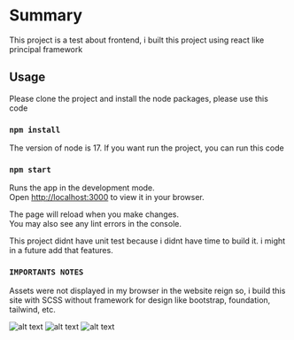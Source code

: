 # Summary

This project is a test about frontend, i built this project using react like principal framework

## Usage

Please clone the project and install the node packages, please use this code

### `npm install`

The version of node is 17. If you want run the project, you can run this code

### `npm start`

Runs the app in the development mode.\
Open [http://localhost:3000](http://localhost:3000) to view it in your browser.

The page will reload when you make changes.\
You may also see any lint errors in the console.

This project didnt have unit test because i didnt have time to build it. i might in a future add that features.

### `IMPORTANTS NOTES`

Assets were not displayed in my browser in the website reign so, i build this site with SCSS without framework for design like bootstrap, foundation, tailwind, etc.

![alt text](https://i.imgur.com/lmlqt4C.png)
![alt text](https://i.imgur.com/IH7HTnu.png)
![alt text](https://i.imgur.com/iF0Culk.png)
